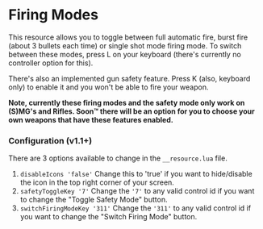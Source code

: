 # Firing Modes
This resource allows you to toggle between full automatic fire, burst fire (about 3 bullets each time) or single shot mode firing mode.
To switch between these modes, press L on your keyboard (there's currently no controller option for this).

There's also an implemented gun safety feature. Press K (also, keyboard only) to enable it and you won't be able to fire your weapon.

**Note, currently these firing modes and the safety mode only work on (S)MG's and Rifles. Soon™ there will be an option for you to choose your own weapons that have these features enabled.**


### Configuration (v1.1+)
There are 3 options available to change in the `__resource.lua` file.
1. `disableIcons 'false'`
Change this to 'true' if you want to hide/disable the icon in the top right corner of your screen.
2. `safetyToggleKey '7'`
Change the `'7'` to any valid control id if you want to change the "Toggle Safety Mode" button.
3. `switchFiringModeKey '311'`
Change the `'311'` to any valid control id if you want to change the "Switch Firing Mode" button.